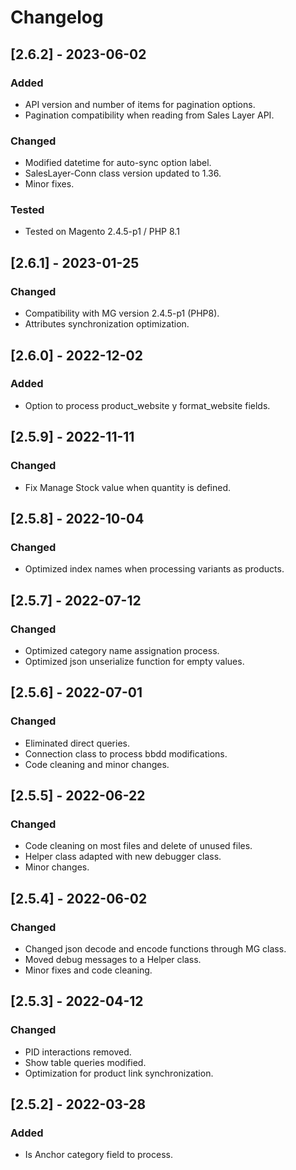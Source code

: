 # Changelog

## [2.6.2] - 2023-06-02

### Added

- API version and number of items for pagination options.
- Pagination compatibility when reading from Sales Layer API.

### Changed

- Modified datetime for auto-sync option label.
- SalesLayer-Conn class version updated to 1.36.
- Minor fixes.

### Tested

- Tested on Magento 2.4.5-p1 / PHP 8.1 

## [2.6.1] - 2023-01-25

### Changed

- Compatibility with MG version 2.4.5-p1 (PHP8).
- Attributes synchronization optimization.

## [2.6.0] - 2022-12-02

### Added

- Option to process product_website y format_website fields.

## [2.5.9] - 2022-11-11

### Changed

- Fix Manage Stock value when quantity is defined.

## [2.5.8] - 2022-10-04

### Changed

- Optimized index names when processing variants as products.

## [2.5.7] - 2022-07-12

### Changed

- Optimized category name assignation process.
- Optimized json unserialize function for empty values.

## [2.5.6] - 2022-07-01

### Changed

- Eliminated direct queries.
- Connection class to process bbdd modifications.
- Code cleaning and minor changes.

## [2.5.5] - 2022-06-22

### Changed

- Code cleaning on most files and delete of unused files.
- Helper class adapted with new debugger class.
- Minor changes.

## [2.5.4] - 2022-06-02

### Changed

- Changed json decode and encode functions through MG class.
- Moved debug messages to a Helper class.
- Minor fixes and code cleaning.

## [2.5.3] - 2022-04-12

### Changed

- PID interactions removed.
- Show table queries modified.
- Optimization for product link synchronization.

## [2.5.2] - 2022-03-28

### Added

- Is Anchor category field to process.